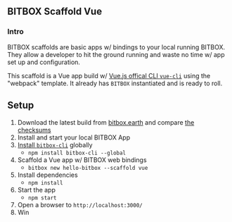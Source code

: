 ## BITBOX Scaffold Vue

### Intro

BITBOX scaffolds are basic apps w/ bindings to your local running BITBOX. They allow a developer to hit the ground running and waste no time w/ app set up and configuration.

This scaffold is a Vue app build w/ [Vue.js offical CLI `vue-cli`](https://vuejs.org/v2/guide/installation.html) using the "webpack" template. It already has `BITBOX` instantiated and is ready to roll.

## Setup

1. Download the latest build from [bitbox.earth](https://www.bitbox.earth/) and compare [the checksums](https://github.com/bigearth/keys-n-hashes)
2. Install and start your local BITBOX App
3. [Install `bitbox-cli`](https://www.npmjs.com/package/bitbox-cli) globally
	* `npm install bitbox-cli --global`
4. Scaffold a Vue app w/ BITBOX web bindings
	* `bitbox new hello-bitbox --scaffold vue`
5. Install dependencies
	* `npm install`
6. Start the app
	* `npm start`
7. Open a browser to `http://localhost:3000/`
8. Win

